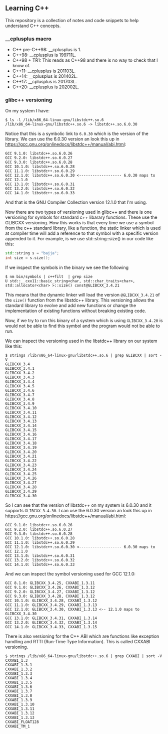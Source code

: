 ## Learning C++
This repository is a collection of notes and code snippets to help understand
C++ concepts.

### __cplusplus macro

* C++ pre-C++98: __cplusplus is 1.
* C++98: __cplusplus is 199711L.
* C++98 + TR1: This reads as C++98 and there is no way to check that I know of.
* C++11: __cplusplus is 201103L.
* C++14: __cplusplus is 201402L.
* C++17: __cplusplus is 201703L.
* C++20: __cplusplus is 202002L.

### glibc++ versioning
On my system I have:
```console
$ ls -l /lib/x86_64-linux-gnu/libstdc++.so.6
/lib/x86_64-linux-gnu/libstdc++.so.6 -> libstdc++.so.6.0.30
```
Notice that this is a symbolic link to `6.0.30` which is the version of the
library. We can use the 6.0.30 version an look this up in                  
https://gcc.gnu.org/onlinedocs/libstdc++/manual/abi.html:                                  
```                                                                                        
GCC 9.1.0: libstdc++.so.6.0.26                                                             
GCC 9.2.0: libstdc++.so.6.0.27                                                             
GCC 9.3.0: libstdc++.so.6.0.28                                                             
GCC 10.1.0: libstdc++.so.6.0.28                                                            
GCC 11.1.0: libstdc++.so.6.0.29                                                            
GCC 12.1.0: libstdc++.so.6.0.30 <------------------- 6.0.30 maps to GCC 12.1.0  
GCC 13.1.0: libstdc++.so.6.0.31                                                 
GCC 13.2.0: libstdc++.so.6.0.32                                                 
GCC 14.1.0: libstdc++.so.6.0.33                                                 
```
And that is the GNU Compiler Collection version 12.1.0 that I'm using.

Now there are two types of versioning used in glibc++ and there is one
versioning for symbols for standard c++ libarary functions. These use the
GLIBCXX versioning. How this works is that every time we use a symbol from the
c++ standard library, like a function, the static linker which is used at
compiler time will add a reference to that symbol with a specific version
appended to it. For example, is we use std::string::size() in our code like
this:
```c++
std::string s = "bajja";
int size = s.size();
```
If we inspect the symbols in the binary we see the following
```console
$ nm bin/symbols | c++filt  | grep size
U std::__cxx11::basic_string<char, std::char_traits<char>, std::allocator<char> >::size() const@GLIBCXX_3.4.21
```
This means that the dynamic linker will load the version `@GLIBCXX_3.4.21` of 
the `size()` function from the libstdc++ library. This versioning allows the
standard library to evolve and add new functions or change the implementation
of existing functions without breaking existing code.

Now, if we try to run this binary of a system which is using `GLIBCXX_3.4.20`
is would not be able to find this symbol and the program would not be able to
run.

We can inspect the versioning used in the libstdc++ library on our system like
this:
```console
$ strings /lib/x86_64-linux-gnu/libstdc++.so.6 | grep GLIBCXX | sort -V
GLIBCXX_3.4                                                                     
GLIBCXX_3.4.1                                                                   
GLIBCXX_3.4.2                                                                   
GLIBCXX_3.4.3                                                                   
GLIBCXX_3.4.4                                                                              
GLIBCXX_3.4.5                                                                              
GLIBCXX_3.4.6                                                                              
GLIBCXX_3.4.7                                                                              
GLIBCXX_3.4.8                                                                              
GLIBCXX_3.4.9                                                                              
GLIBCXX_3.4.10                                                                             
GLIBCXX_3.4.11                                                                             
GLIBCXX_3.4.12                                                                             
GLIBCXX_3.4.13                                                                             
GLIBCXX_3.4.14                                                                             
GLIBCXX_3.4.15                                                                             
GLIBCXX_3.4.16                                                                             
GLIBCXX_3.4.17                                                                             
GLIBCXX_3.4.18                                                                             
GLIBCXX_3.4.19                                                                             
GLIBCXX_3.4.20                                                                             
GLIBCXX_3.4.21                                                                             
GLIBCXX_3.4.22                                                                             
GLIBCXX_3.4.23                                                                             
GLIBCXX_3.4.24                                                                             
GLIBCXX_3.4.25                                                                             
GLIBCXX_3.4.26                                                                             
GLIBCXX_3.4.27                                                                             
GLIBCXX_3.4.28                                                                             
GLIBCXX_3.4.29                                                                             
GLIBCXX_3.4.30                                                                             
```                                                                                        
So I can see that the version of libstdc++ on my system is 6.0.30 and it                   
supports `GLIBCXX_3.4.30`. I can use the 6.0.30 version an look this up in                  
https://gcc.gnu.org/onlinedocs/libstdc++/manual/abi.html:                                  
```                                                                                        
GCC 9.1.0: libstdc++.so.6.0.26                                                             
GCC 9.2.0: libstdc++.so.6.0.27                                                             
GCC 9.3.0: libstdc++.so.6.0.28                                                             
GCC 10.1.0: libstdc++.so.6.0.28                                                            
GCC 11.1.0: libstdc++.so.6.0.29                                                            
GCC 12.1.0: libstdc++.so.6.0.30 <------------------- 6.0.30 maps to GCC 12.1.0  
GCC 13.1.0: libstdc++.so.6.0.31                                                 
GCC 13.2.0: libstdc++.so.6.0.32                                                 
GCC 14.1.0: libstdc++.so.6.0.33                                                 
```                                                                             
And we can inspect the symbol versioning used for GCC 12.1.0:                   
```                                                                             
GCC 8.1.0: GLIBCXX_3.4.25, CXXABI_1.3.11                                        
GCC 9.1.0: GLIBCXX_3.4.26, CXXABI_1.3.12                                        
GCC 9.2.0: GLIBCXX_3.4.27, CXXABI_1.3.12                                        
GCC 9.3.0: GLIBCXX_3.4.28, CXXABI_1.3.12                                        
GCC 10.1.0: GLIBCXX_3.4.28, CXXABI_1.3.12                                       
GCC 11.1.0: GLIBCXX_3.4.29, CXXABI_1.3.13                                       
GCC 12.1.0: GLIBCXX_3.4.30, CXXABI_1.3.13 <-- 12.1.0 maps to GLIBCXX_3.4.30     
GCC 13.1.0: GLIBCXX_3.4.31, CXXABI_1.3.14                                       
GCC 13.2.0: GLIBCXX_3.4.32, CXXABI_1.3.14                                       
GCC 14.1.0: GLIBCXX_3.4.33, CXXABI_1.3.15     
```

There is also versioning for the C++ ABI which are functions like exception
handling and RTTI (Run-Time Type Information). This is called CXXABI versioning.
```console
$ strings /lib/x86_64-linux-gnu/libstdc++.so.6 | grep CXXABI | sort -V
CXXABI_1.3
CXXABI_1.3.1
CXXABI_1.3.2
CXXABI_1.3.3
CXXABI_1.3.4
CXXABI_1.3.5
CXXABI_1.3.6
CXXABI_1.3.7
CXXABI_1.3.8
CXXABI_1.3.9
CXXABI_1.3.10
CXXABI_1.3.11
CXXABI_1.3.12
CXXABI_1.3.13
CXXABI_FLOAT128
CXXABI_TM_1
```                                                                                        

